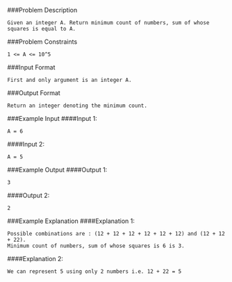 ###Problem Description
```
Given an integer A. Return minimum count of numbers, sum of whose squares is equal to A.
```


###Problem Constraints
```
1 <= A <= 10^5
```



###Input Format
```
First and only argument is an integer A.
```



###Output Format
```
Return an integer denoting the minimum count.
```



###Example Input
####Input 1:

```
A = 6
```
####Input 2:

```
A = 5
```


###Example Output
####Output 1:

```
3
```
####Output 2:

```
2
```


###Example Explanation
####Explanation 1:

```
Possible combinations are : (12 + 12 + 12 + 12 + 12 + 12) and (12 + 12 + 22).
Minimum count of numbers, sum of whose squares is 6 is 3.
```
####Explanation 2:

```
We can represent 5 using only 2 numbers i.e. 12 + 22 = 5
```